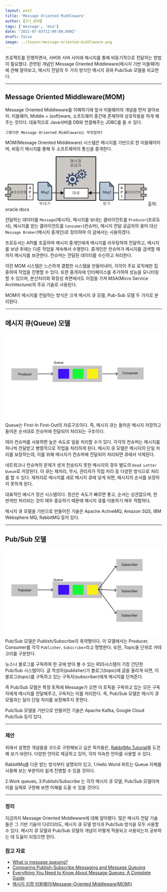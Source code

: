```yaml
---
layout: post  
title: 'Message Oriented Middleware'
author: [3기_완태]
tags: ['message', 'msa']
date: "2021-07-03T12:00:00.000Z"
draft: false
image: ../teaser/message-oriented-middleware.png
---
```


프로젝트를 진행하면서, 서버와 서버 사이에 메시지를 통해 비동기적으로 전달하는 방법이 필요했다. 관련된 개념인 Message Oriented Middleware(메시지 기반 미들웨어)에 관해 알아보고, 메시지 전달의 두 가지 방식인 메시지 큐와 Pub/Sub 모델을 비교한다.
<!-- end -->
 

---

## Message Oriented Middleware(MOM)

Message Oriented Middleware를 이해하기에 앞서 미들웨어의 개념을 먼저 알아보자. 미들웨어, Middle + (soft)ware, 소프트웨어 중간에 존재하여 상호작용을 하게 해주는 것이다. 대표적으로 Java서버를 DB와 연결해주는 JDBC를 들 수 있다.

`그렇다면 Message Oriented Middleware는 무엇일까?`

MOM(Message Oriented Middleware) 시스템은 메시지를 기반으로 한 미들웨어이며, 비동기 메시지를 통해 두 소프트웨어의 통신을 중개한다.

![image](../images/2021-07-03-message-oriented-middleware-1.png)
출처: oracle docs

전달하는 데이터를 `Message`(메시지), 메시지를 보내는 클라이언트를 `Producer`(프로듀서), 메시지를 받는 클라이언트를 `Consumer`(컨슈머), 메시지 전달 공급자의 용어 대신 `Message Broker`(메시지 중개인)로 정의하여 이 글에서는 사용하겠다.

프로듀서는 API를 호출하여 메시지 중개인에게 메시지를 라우팅하여 전달하고, 메시지를 보낸 후에는 다른 작업을 계속해서 수행한다. 중개인은 컨슈머가 메시지를 검색할 때까지 메시지를 보관한다. 컨슈머는 전달된 데이터를 수신하고 처리한다.

이런 MOM 시스템은 느슨하게 결합한 시스템을 만들어내어, 각각의 주요 로직에만 집중하여 작업을 진행할 수 있다. 또한 중개자에 인터페이스를 추가하여 성능을 모니터링할 수 있으며, 분산처리와 확장성 측면에서도 이점을 가져 MSA(Micro Service Architecture)의 주요 기술로 사용된다.

MOM이 메시지를 전달하는 방식은 크게 메시지 큐 모델, Pub-Sub 모델 두 가지로 분리된다.


---

## 메시지 큐(Queue) 모델

![image](../images/2021-07-03-message-oriented-middleware-2.png)
Queue는 First-In First-Out의 자료구조이다. 즉, 메시지 큐는 들어온 메시지 저장하고 들어온 순서대로 컨슈머에 전달되어 처리되는 구조이다.

여러 컨슈머를 사용하면 높은 속도로 일을 처리할 수가 있다. 각각의 컨슈머는 메시지를 하나씩 전달받고 병렬적으로 작업을 처리하게 된다. 메시지 큐 모델은 메시지의 단일 처리를 보장하는데, 이를 위해 메시지가 컨슈머에 전달되어 처리되면 큐에서 삭제된다.

네트워크나 컨슈머의 문제가 생겨 전송되지 못한 메시지의 경우 별도의 `Dead Letter Queue`로 저장된다. 이 큐는 재처리, 무시, 관리자가 직접 처리 등 다양한 방식으로 처리를 할 수 있다. 재처리로 메시지를 새로 메시지 큐에 넣게 되면, 메시지의 순서를 보장하지 못하게 된다.

대표적인 예시가 정산 시스템이다. 정산은 속도가 빠르면 좋고, 순서는 상관없으며, 한 번씩만 처리되는 것이 매우 중요하기 때문에 메시지 큐를 이용하기 매우 적합하다.

메시지 큐 모델을 기반으로 만들어진 기술은 Apache ActiveMQ, Amazon SQS, IBM Websphere MQ, RabbitMQ 등이 있다.

---

## Pub/Sub 모델

![image](../images/2021-07-03-message-oriented-middleware-3.png)
Pub/Sub 모델은 Publish/Subscribe의 축약형이다. 이 모델에서는 Producer, Consumer를 각각 `Publisher`, `Subscriber`라고 명명한다. 또한, Topic을 단위로 카테고리를 구분한다.

뉴스나 블로그를 구독하여 한 곳에 받아 볼 수 있는 RSS시스템이 가장 간단한 Pub/Sub 시스템이다. 글 작성자(publisher)가 블로그(topic)에 글을 올리게 되면, 이 블로그(topic)를 구독하고 있는 구독자(subscriber)에게 메시지를 던져준다.

즉 Pub/Sub 모델은 특정 토픽에 Message가 오면 이 토픽을 구독하고 있는 모든 구독자에게 메시지를 전달해주고, 구독자는 이를 처리한다. 즉, Pub/Sub 모델은 메시지 큐 모델과는 달리 단일 처리를 보장해주지 못한다.

Pub/Sub 모델을 기반으로 만들어진 기술은 Apache Kafka, Google Cloud Pub/Sub 등이 있다.

---

### 제안
위에서 설명한 개념들을 코드로 구현해보고 싶은 독자들은, [RabbitMq Tutorial](https://www.rabbitmq.com/getstarted.html)를 도전해 보기 바란다.
다양한 언어로 제공하고 있어, 각자 익숙한 언어를 사용할 수 있다.

RabbitMq를 다운 받는 방식부터 설명되어 있고, 1.Hello World 파트는 Queue 자체를 사용해 보는 부분이라 쉽게 진행할 수 있을 것이다. 

2.Work queues, 3.Publish/Subscribe 는 각각 메시지 큐 모델, Pub/Sub 모델이며 이를 실제로 구현해 보면 이해를 도울 수 있을 것이다.

---

### 정리
지금까지 Message Oriented Middleware에 대해 알아봤다. 많은 메시지 전달 기술들은 그 기반 기술이 다르더라도, 메시지 큐 모델 방식과 Pub/Sub 방식을 모두 사용할 수 있다. 메시지 큐 모델과 Pub/Sub 모델의 개념이 어떻게 적용되고 사용되는지 공부하는 데 도움이 되었으면 한다.


### 참고 자료
- [What is message queuing?](https://www.cloudamqp.com/blog/what-is-message-queuing.html)
- [Comparing Publish-Subscribe Messaging and Message Queuing](https://dzone.com/articles/comparing-publish-subscribe-messaging-and-message)
- [Everything You Need to Know About Message Queues: A Complete Guide](https://medium.com/swlh/everything-you-need-to-know-about-message-queues-a-complete-guide-dbf190d001d7)
- [메시지 지향 미들웨어(Message-Oriented Middleware(MOM))](https://docs.oracle.com/cd/E19148-01/820-0532/6nc919fai/index.html)
